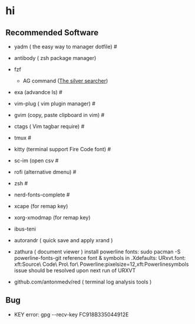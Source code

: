 # hi

## Recommended Software
* yadm ( the easy way to manager dotfile) #
* antibody ( zsh package manager)
* fzf
	* AG command ([The silver searcher](https://github.com/ggreer/the_silver_searcher))
* exa (advandce ls) #
* vim-plug  ( vim plugin manager) #
* gvim  (copy, paste clipboard in vim) #
* ctags  ( Vim tagbar require) #
* tmux #
* kitty (terminal support Fire Code font) #
* sc-im (open csv #
* rofi (alternative dmenu) #
* zsh #
* nerd-fonts-complete #
* xcape (for remap key)
* xorg-xmodmap (for  remap key)
* ibus-teni
* autorandr ( quick save and apply xrand )
* zathura ( document viewer )
install powerline fonts:
sudo pacman -S powerline-fonts-git
reference font & symbols in .Xdefaults:
URxvt.font: xft:Source\ Code\ Pro\ for\ Powerline:pixelsize=12,xft:Powerlinesymbols
issue should be resolved upon next run of URXVT

* github.com/antonmedv/red ( terminal log analysis tools )

## Bug 
* KEY error: gpg --recv-key FC918B335044912E
